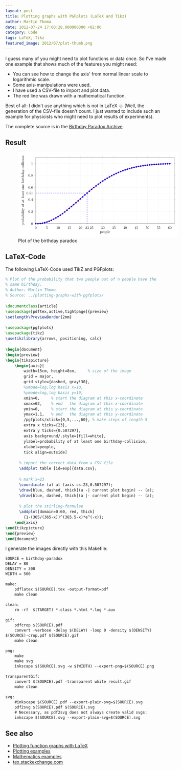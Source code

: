 ```yaml
---
layout: post
title: Plotting graphs with PGFplots (LaTeX and Tikz)
author: Martin Thoma
date: 2012-07-24 17:00:28.000000000 +02:00
category: Code
tags: LaTeX, Tikz
featured_image: 2012/07/plot-thumb.png
---
```

I guess many of you might need to plot functions or data once. So I've made one example that shows much of the features you might need:
<ul>
  <li>You can see how to change the axis' from normal linear scale to logarithmic scale.</li>
  <li>Some axis-manipulations were used.</li>
  <li>I have used a CSV-file to import and plot data.</li>
  <li>The red line was drawn with a mathematical function.</li>
</ul>

Best of all: I didn't use anything which is not in LaTeX ☺ (Well, the generation of the CSV-file doesn't count. I just wanted to include such an example for physicists who might need to plot results of experiments).

The complete source is in the <a href='../images/2012/07/birthday-paradox.zip'>Birthday Paradox Archive</a>.

<h2>Result</h2>
<figure class="aligncenter">
            <a href="../images/2012/07/birthday-paradox.png"><img src="../images/2012/07/birthday-paradox.png" alt="Plot of the birthday paradox" style="max-width:500px;max-height:264px" class="size-full wp-image-34821"/></a>
            <figcaption class="text-center">Plot of the birthday paradox</figcaption>
        </figure>

<h2>LaTeX-Code</h2>
The following LaTeX-Code used TikZ and PGFplots:

```latex
% Plot of the probability that two people out of n people have the
% same birthday.
% Author: Martin Thoma
% Source: ../plotting-graphs-with-pgfplots/

\documentclass{article}
\usepackage[pdftex,active,tightpage]{preview}
\setlength\PreviewBorder{2mm}
 
\usepackage{pgfplots}
\usepackage{tikz}
\usetikzlibrary{arrows, positioning, calc}

\begin{document}
\begin{preview}
\begin{tikzpicture}
    \begin{axis}[
        width=15cm, height=8cm,     % size of the image
        grid = major,
        grid style={dashed, gray!30},
        %xmode=log,log basis x=10,
        %ymode=log,log basis y=10,
        xmin=0,     % start the diagram at this x-coordinate
        xmax=62,    % end   the diagram at this x-coordinate
        ymin=0,     % start the diagram at this y-coordinate
        ymax=1.1,   % end   the diagram at this y-coordinate
        /pgfplots/xtick={0,5,...,60}, % make steps of length 5
        extra x ticks={23},
        extra y ticks={0.507297},
        axis background/.style={fill=white},
        ylabel=probability of at least one birthday-collision,
        xlabel=people,
        tick align=outside]

      % import the correct data from a CSV file
      \addplot table [id=exp]{data.csv};

      % mark x=23
      \coordinate (a) at (axis cs:23,0.507297);
      \draw[blue, dashed, thick](a -| current plot begin) -- (a);
      \draw[blue, dashed, thick](a |- current plot begin) -- (a);

      % plot the stirling-formulae
      \addplot[domain=0:60, red, thick] 
        {1-(365/(365-x))^(365.5-x)*e^(-x)}; 
    \end{axis} 
\end{tikzpicture}
\end{preview}
\end{document}
```

I generate the images directly with this Makefile:

```basemake
SOURCE = birthday-paradox
DELAY = 80
DENSITY = 300
WIDTH = 500

make:
	pdflatex $(SOURCE).tex -output-format=pdf
	make clean

clean:
	rm -rf  $(TARGET) *.class *.html *.log *.aux

gif:
	pdfcrop $(SOURCE).pdf
	convert -verbose -delay $(DELAY) -loop 0 -density $(DENSITY) $(SOURCE)-crop.pdf $(SOURCE).gif
	make clean

png:
	make
	make svg
	inkscape $(SOURCE).svg -w $(WIDTH) --export-png=$(SOURCE).png

transparentGif:
	convert $(SOURCE).pdf -transparent white result.gif
	make clean

svg:
	#inkscape $(SOURCE).pdf --export-plain-svg=$(SOURCE).svg
	pdf2svg $(SOURCE).pdf $(SOURCE).svg
	# Necessary, as pdf2svg does not always create valid svgs:
	inkscape $(SOURCE).svg --export-plain-svg=$(SOURCE).svg
```

<h2>See also</h2>
<ul>
  <li><a href="../plotting-function-graphs-with-latex/">Plotting function graphs with LaTeX</a></li>
  <li><a href="http://www.texample.net/tikz/examples/tag/plots/">Plotting examples</a></li>
  <li><a href="http://www.texample.net/tikz/examples/area/mathematics/">Mathematics examples</a></li>
  <li><a href="http://tex.stackexchange.com/questions/tagged/pgfplots?sort=votes">tex.stackexchange.com</a></li>
</ul>
